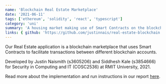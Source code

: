 ```yaml
---
name: 'Blockchain Real Estate Marketplace'
date: '2021-06-11'
tags: ['ethereum', 'solidity', 'react', 'typescript']
category: 'uni'
summary: 'A housing market making use of Smart Contracts on the blockchain to facilitate loans and transactions'
links: { github: 'https://github.com/justinnais/real-estate-blockchain' }
---
```


Our Real Estate application is a blockchain marketplace that uses Smart Contracts to facilitate transactions between different blockchain accounts.

Developed by Justin Naismith (s3605206) and Siddhesh Kale (s3854666) for Security in Computing and IT (COSC2536) at RMIT University, 2021.

Read more about the implementation and run instructions in our report [here](https://github.com/justinnais/sici-blockchain/blob/9b08cbe64d2ae9c2f7af0954985b18d86df64459/blockchain-report.pdf).
